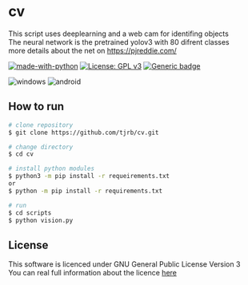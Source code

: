 # cv

This script uses deeplearning and a web cam for identifing objects  
The neural network is the pretrained yolov3 with 80 difrent classes  
more details about the net on https://pjreddie.com/  

[![made-with-python](https://img.shields.io/badge/Made%20with-Python-1f425f.svg)](https://www.python.org/)
[![License: GPL v3](https://img.shields.io/badge/License-GPLv3-blue.svg)](https://www.gnu.org/licenses/gpl-3.0)
[![Generic badge](https://img.shields.io/badge/Status-development-<COLOR>.svg)](https://shields.io/)

![windows](https://img.shields.io/badge/plataform-pending-orange?style=plastic&logo=windows)
![android](https://img.shields.io/badge/plataform-failing-red?style=plastic&logo=android)
## How to run
```bash
# clone repository
$ git clone https://github.com/tjrb/cv.git

# change directory
$ cd cv

# install python modules
$ python3 -m pip install -r requeirements.txt
or
$ python -m pip install -r requirements.txt

# run
$ cd scripts
$ python vision.py
```
## License
  This software is licenced under GNU General Public License Version 3  
  You can real full information about the licence [here](LICENSE.md)  
